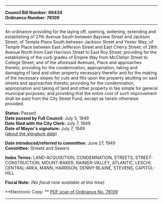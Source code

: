 * * * * *  
  
**Council Bill Number: [](#h0)[](#h2)69434**   
**Ordinance Number: 78109**  
  
* * * * *  
  
An ordinance providing for the laying off, opening, widening, extending and establishing of 27th Avenue South between Bayview Street and Jackson Street; of Temple Place South between Jackson Street and Yesler Way; of Temple Place between East Jefferson Street and East Cherry Street; of 28th Avenue North from East Harrison Street to East Roy Street; providing for the establishing of the curb grades of Empire Way from McClellan Street to College Street; and of the aforesaid Avenues, Place and approaches thereto; providing for the condemnation, appropriation, taking and damaging of land and other property necessary therefor and for the making of the necessary slopes for cuts and fills upon the property abutting on said streets and approaches thereto; providing for the condemnation, appropriation and taking of land and other property in fee simple for general municipal purposes; and providing that the entire cost of such improvement shall be paid from the City Street Fund, except as herein otherwise provided.  
  
**Status:** Passed   
**Date passed by Full Council:** July 5, 1949   
**Date filed with the City Clerk:** July 7, 1949   
**Date of Mayor's signature:** July 7, 1949   
[(about the signature date)](/~public/approvaldate.htm)   
  
  
**Date introduced/referred to committee:** June 27, 1949   
**Committee:** Streets and Sewers   
  
**Index Terms:** LAND-ACQUISITION, CONDEMNATION, STREETS, STREET-CONSTRUCTION, MOUNT-BAKER, RAINIER-VALLEY, ATLANTIC, LESCHI, CENTRAL-AREA, MANN, HARRISON, DENNY-BLAINE, STEVENS, CAPITOL-HILL  
  
**Fiscal Note:** *(No fiscal note available at this time)*  
  
**Electronic Copy: ** [PDF scan of Ordinance No. 78109](/~archives/Ordinances/Ord_78109.pdf)  
  
* * * * *  
